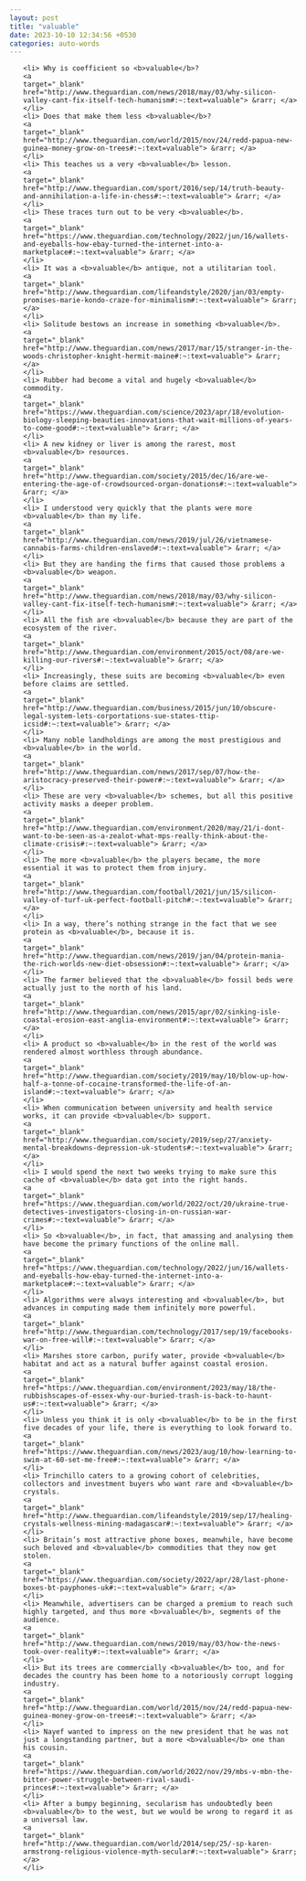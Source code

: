 ```yaml
---
layout: post
title: "valuable"
date: 2023-10-10 12:34:56 +0530
categories: auto-words
---
```

<ol>

    <li> Why is coefficient so <b>valuable</b>?
    <a 
    target="_blank" 
    href="http://www.theguardian.com/news/2018/may/03/why-silicon-valley-cant-fix-itself-tech-humanism#:~:text=valuable"> &rarr; </a>
    </li>
    <li> Does that make them less <b>valuable</b>?
    <a 
    target="_blank" 
    href="http://www.theguardian.com/world/2015/nov/24/redd-papua-new-guinea-money-grow-on-trees#:~:text=valuable"> &rarr; </a>
    </li>
    <li> This teaches us a very <b>valuable</b> lesson.
    <a 
    target="_blank" 
    href="http://www.theguardian.com/sport/2016/sep/14/truth-beauty-and-annihilation-a-life-in-chess#:~:text=valuable"> &rarr; </a>
    </li>
    <li> These traces turn out to be very <b>valuable</b>.
    <a 
    target="_blank" 
    href="https://www.theguardian.com/technology/2022/jun/16/wallets-and-eyeballs-how-ebay-turned-the-internet-into-a-marketplace#:~:text=valuable"> &rarr; </a>
    </li>
    <li> It was a <b>valuable</b> antique, not a utilitarian tool.
    <a 
    target="_blank" 
    href="http://www.theguardian.com/lifeandstyle/2020/jan/03/empty-promises-marie-kondo-craze-for-minimalism#:~:text=valuable"> &rarr; </a>
    </li>
    <li> Solitude bestows an increase in something <b>valuable</b>.
    <a 
    target="_blank" 
    href="http://www.theguardian.com/news/2017/mar/15/stranger-in-the-woods-christopher-knight-hermit-maine#:~:text=valuable"> &rarr; </a>
    </li>
    <li> Rubber had become a vital and hugely <b>valuable</b> commodity.
    <a 
    target="_blank" 
    href="https://www.theguardian.com/science/2023/apr/18/evolution-biology-sleeping-beauties-innovations-that-wait-millions-of-years-to-come-good#:~:text=valuable"> &rarr; </a>
    </li>
    <li> A new kidney or liver is among the rarest, most <b>valuable</b> resources.
    <a 
    target="_blank" 
    href="http://www.theguardian.com/society/2015/dec/16/are-we-entering-the-age-of-crowdsourced-organ-donations#:~:text=valuable"> &rarr; </a>
    </li>
    <li> I understood very quickly that the plants were more <b>valuable</b> than my life.
    <a 
    target="_blank" 
    href="http://www.theguardian.com/news/2019/jul/26/vietnamese-cannabis-farms-children-enslaved#:~:text=valuable"> &rarr; </a>
    </li>
    <li> But they are handing the firms that caused those problems a <b>valuable</b> weapon.
    <a 
    target="_blank" 
    href="http://www.theguardian.com/news/2018/may/03/why-silicon-valley-cant-fix-itself-tech-humanism#:~:text=valuable"> &rarr; </a>
    </li>
    <li> All the fish are <b>valuable</b> because they are part of the ecosystem of the river.
    <a 
    target="_blank" 
    href="http://www.theguardian.com/environment/2015/oct/08/are-we-killing-our-rivers#:~:text=valuable"> &rarr; </a>
    </li>
    <li> Increasingly, these suits are becoming <b>valuable</b> even before claims are settled.
    <a 
    target="_blank" 
    href="http://www.theguardian.com/business/2015/jun/10/obscure-legal-system-lets-corportations-sue-states-ttip-icsid#:~:text=valuable"> &rarr; </a>
    </li>
    <li> Many noble landholdings are among the most prestigious and <b>valuable</b> in the world.
    <a 
    target="_blank" 
    href="http://www.theguardian.com/news/2017/sep/07/how-the-aristocracy-preserved-their-power#:~:text=valuable"> &rarr; </a>
    </li>
    <li> These are very <b>valuable</b> schemes, but all this positive activity masks a deeper problem.
    <a 
    target="_blank" 
    href="http://www.theguardian.com/environment/2020/may/21/i-dont-want-to-be-seen-as-a-zealot-what-mps-really-think-about-the-climate-crisis#:~:text=valuable"> &rarr; </a>
    </li>
    <li> The more <b>valuable</b> the players became, the more essential it was to protect them from injury.
    <a 
    target="_blank" 
    href="http://www.theguardian.com/football/2021/jun/15/silicon-valley-of-turf-uk-perfect-football-pitch#:~:text=valuable"> &rarr; </a>
    </li>
    <li> In a way, there’s nothing strange in the fact that we see protein as <b>valuable</b>, because it is.
    <a 
    target="_blank" 
    href="http://www.theguardian.com/news/2019/jan/04/protein-mania-the-rich-worlds-new-diet-obsession#:~:text=valuable"> &rarr; </a>
    </li>
    <li> The farmer believed that the <b>valuable</b> fossil beds were actually just to the north of his land.
    <a 
    target="_blank" 
    href="http://www.theguardian.com/news/2015/apr/02/sinking-isle-coastal-erosion-east-anglia-environment#:~:text=valuable"> &rarr; </a>
    </li>
    <li> A product so <b>valuable</b> in the rest of the world was rendered almost worthless through abundance.
    <a 
    target="_blank" 
    href="http://www.theguardian.com/society/2019/may/10/blow-up-how-half-a-tonne-of-cocaine-transformed-the-life-of-an-island#:~:text=valuable"> &rarr; </a>
    </li>
    <li> When communication between university and health service works, it can provide <b>valuable</b> support.
    <a 
    target="_blank" 
    href="http://www.theguardian.com/society/2019/sep/27/anxiety-mental-breakdowns-depression-uk-students#:~:text=valuable"> &rarr; </a>
    </li>
    <li> I would spend the next two weeks trying to make sure this cache of <b>valuable</b> data got into the right hands.
    <a 
    target="_blank" 
    href="https://www.theguardian.com/world/2022/oct/20/ukraine-true-detectives-investigators-closing-in-on-russian-war-crimes#:~:text=valuable"> &rarr; </a>
    </li>
    <li> So <b>valuable</b>, in fact, that amassing and analysing them have become the primary functions of the online mall.
    <a 
    target="_blank" 
    href="https://www.theguardian.com/technology/2022/jun/16/wallets-and-eyeballs-how-ebay-turned-the-internet-into-a-marketplace#:~:text=valuable"> &rarr; </a>
    </li>
    <li> Algorithms were always interesting and <b>valuable</b>, but advances in computing made them infinitely more powerful.
    <a 
    target="_blank" 
    href="http://www.theguardian.com/technology/2017/sep/19/facebooks-war-on-free-will#:~:text=valuable"> &rarr; </a>
    </li>
    <li> Marshes store carbon, purify water, provide <b>valuable</b> habitat and act as a natural buffer against coastal erosion.
    <a 
    target="_blank" 
    href="https://www.theguardian.com/environment/2023/may/18/the-rubbishscapes-of-essex-why-our-buried-trash-is-back-to-haunt-us#:~:text=valuable"> &rarr; </a>
    </li>
    <li> Unless you think it is only <b>valuable</b> to be in the first five decades of your life, there is everything to look forward to.
    <a 
    target="_blank" 
    href="https://www.theguardian.com/news/2023/aug/10/how-learning-to-swim-at-60-set-me-free#:~:text=valuable"> &rarr; </a>
    </li>
    <li> Trinchillo caters to a growing cohort of celebrities, collectors and investment buyers who want rare and <b>valuable</b> crystals.
    <a 
    target="_blank" 
    href="http://www.theguardian.com/lifeandstyle/2019/sep/17/healing-crystals-wellness-mining-madagascar#:~:text=valuable"> &rarr; </a>
    </li>
    <li> Britain’s most attractive phone boxes, meanwhile, have become such beloved and <b>valuable</b> commodities that they now get stolen.
    <a 
    target="_blank" 
    href="https://www.theguardian.com/society/2022/apr/28/last-phone-boxes-bt-payphones-uk#:~:text=valuable"> &rarr; </a>
    </li>
    <li> Meanwhile, advertisers can be charged a premium to reach such highly targeted, and thus more <b>valuable</b>, segments of the audience.
    <a 
    target="_blank" 
    href="http://www.theguardian.com/news/2019/may/03/how-the-news-took-over-reality#:~:text=valuable"> &rarr; </a>
    </li>
    <li> But its trees are commercially <b>valuable</b> too, and for decades the country has been home to a notoriously corrupt logging industry.
    <a 
    target="_blank" 
    href="http://www.theguardian.com/world/2015/nov/24/redd-papua-new-guinea-money-grow-on-trees#:~:text=valuable"> &rarr; </a>
    </li>
    <li> Nayef wanted to impress on the new president that he was not just a longstanding partner, but a more <b>valuable</b> one than his cousin.
    <a 
    target="_blank" 
    href="https://www.theguardian.com/world/2022/nov/29/mbs-v-mbn-the-bitter-power-struggle-between-rival-saudi-princes#:~:text=valuable"> &rarr; </a>
    </li>
    <li> After a bumpy beginning, secularism has undoubtedly been <b>valuable</b> to the west, but we would be wrong to regard it as a universal law.
    <a 
    target="_blank" 
    href="http://www.theguardian.com/world/2014/sep/25/-sp-karen-armstrong-religious-violence-myth-secular#:~:text=valuable"> &rarr; </a>
    </li>